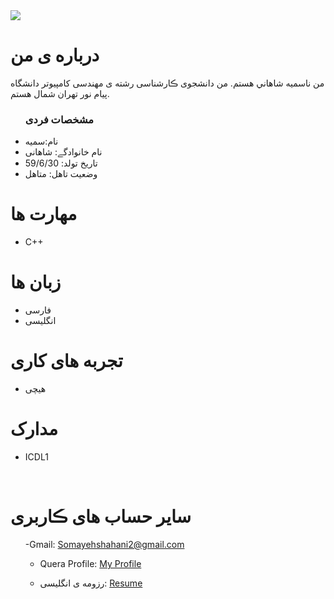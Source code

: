 <img src="https://avatars.githubusercontent.com/u/82943111?s=400&u=bba8046d0306fa12e3d38b5978ce194e2b73247a&v=4"/>

 <h1> درباره ی من</h1>
  <p> من ناسميه شاهاني هستم. من دانشجوی ڪارشناسی رشته ی مهندسی کامپیوتر دانشگاه پیام نور تهران شمال  هستم.</p>
  
  <ul>
    <h3> مشخصات فردی</h3>
  <li>نام:سمیه</li>
  <li>نام خانوادگے: شاهانی</li>
  <li>تاریخ تولد: 59/6/30</li>
  <li>وضعیت تاهل: متاهل</li>

</ul>

  
<h1>مهارت ها</h1>

<ul>
    <li>C++</li>
</ul>
<h1> زبان ها</h1>
<ul>
  <li>فارسی</li>
    <li>انگلیسی</li>
</ul>

<h1> تجربه های کاری </h1>
<ul>
   <li>هیچی</li>
</ul>

<h1> مدارک </h1>
<ul>
   <li>ICDL1</li>
</ul>

<br/>

<h1> سایر حساب های ڪاربری </h1>
<ul>
 

 
   -Gmail: Somayehshahani2@gmail.com
   - Quera Profile: <a href="https://quera.ir/profile/somayeshahani">My Profile</a>


   - رزومه ی انگلیسی: <a href="https://somayehshahani.github.io/resume.en/"> Resume </a>
</ul>
